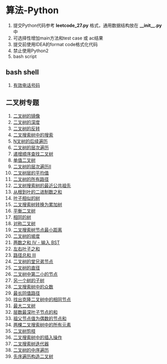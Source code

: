 # 算法-Python

1. 提交Python代码参考 **leetcode_27.py** 格式，通用数据结构放在 **\_\_init\_\_.py** 中
2. 可选择性增加main方法和test case 或 ac结果
3. 提交前使用IDEA的format code格式化代码
4. 禁止使用Python2
5. bash script

## bash shell

1. [有效电话号码](./solution/tree/leetcode_193_.sh)
 
## 二叉树专题

1.  [二叉树的镜像](./solution/tree/leetcode_27_.py)
2.  [二叉树的深度](./solution/tree/leetcode_55_.py)
3.  [二叉树的反转](./solution/tree/leetcode_226_.py)
4.  [二叉搜索树中的搜索](./solution/tree/leetcode_700_.py)
5.  [N叉树的后续遍历](./solution/tree/leetcode_590_.py)
6.  [二叉树的层次遍历](./solution/tree/leetcode_32_.py)
7.  [递增顺序查找二叉树](./solution/tree/leetcode_897_.py)
8.  [单值二叉树](./solution/tree/leetcode_965_.py)
9.  [二叉树的层次遍历II](./solution/tree/leetcode_107_.py)
10. [二叉树层的平均值](./solution/tree/leetcode_637_.py)
11. [二叉树的所有路径](./solution/tree/leetcode_257_.py)
12. [二叉树搜索树的最近公共祖先](./solution/tree/leetcode_235_.py)
13. [从根到叶的二进制数之和](./solution/tree/leetcode_1022_.py)
14. [叶子相似的树](./solution/tree/leetcode_872_.py)
15. [二叉搜索树转换为累加树](./solution/tree/leetcode_538_.py)
16. [平衡二叉树](./solution/tree/leetcode_110_.py)
17. [相同的树](./solution/tree/leetcode_100_.py)
18. [对称二叉树](./solution/tree/leetcode_101_.py)
19. [二叉搜索树节点最小距离](./solution/tree/leetcode_783_.py)
20. [二叉树的坡度](./solution/tree/leetcode_563_.py)
21. [ 两数之和 IV - 输入 BST](./solution/tree/leetcode_653_.py)
22. [左右叶子之和](./solution/tree/leetcode_404_.py)
23. [路径总和 III](./solution/tree/leetcode_437_.py)
24. [二叉树的堂兄弟节点](./solution/tree/leetcode_993_.py)
25. [二叉树的直径](./solution/tree/leetcode_543_.py)
26. [二叉树中第二小的节点](./solution/tree/leetcode_671_.py)
27. [另一个树的子树](./solution/tree/leetcode_572_.py)
28. [二叉搜索树中的众数](./solution/tree/leetcode_501_.py)
29. [最长同值路径](./solution/tree/leetcode_687_.py)
30. [找出克隆二叉树中的相同节点](./solution/tree/leetcode_1379_.py)
31. [最大二叉树](./solution/tree/leetcode_654_.py)
32. [层数最深叶子节点的和](./solution/tree/leetcode_1302_.py)
33. [祖父节点值为偶数的节点和](./solution/tree/leetcode_1315_.py)
34. [两棵二叉搜索树中的所有元素](./solution/tree/leetcode_1305_.py)
35. [二叉树剪枝](./solution/tree/leetcode_814_.py)
36. [二叉搜索树中的插入操作](./solution/tree/leetcode_701_.py)
37. [二叉搜索树迭代器](./solution/tree/leetcode_173_.py)
38. [二叉树的中序遍历](./solution/tree/leetcode_94_.py)
39. [先序遍历构造二叉树](./solution/tree/leetcode_1008_.py)






